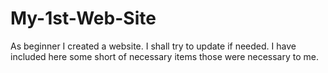 My-1st-Web-Site
===============

As beginner I created a website. I shall try to update if needed. I have included here some short of necessary items those were necessary to me.
